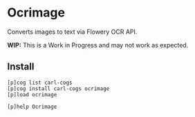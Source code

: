 # Ocrimage

Converts images to text via Flowery OCR API.

**WIP:** This is a Work in Progress and may not work as expected.

## Install

```text
[p]cog list carl-cogs
[p]cog install carl-cogs ocrimage
[p]load ocrimage

[p]help Ocrimage
```